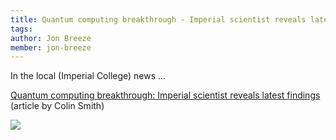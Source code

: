 ```yaml
---
title: Quantum computing breakthrough - Imperial scientist reveals latest findings
tags:
author: Jon Breeze
member: jon-breeze
---
```


In the local (Imperial College) news ...

[Quantum computing breakthrough: Imperial scientist reveals latest findings](http://www3.imperial.ac.uk/newsandeventspggrp/imperialcollege/newssummary/news_24-10-2017-16-15-59)  
(article by Colin Smith)

![](http://www3.imperial.ac.uk/newseventsimages?p_image_type=mainnews2012&p_image_id=40457)
